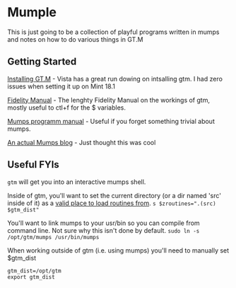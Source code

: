 # Mumple

This is just going to be a collection of playful programs written in mumps and notes on how to do various things in GT.M

## Getting Started

[Installing GT.M](https://github.com/OSEHRA/VistA/blob/master/Documentation/InstallGTM.rst) - Vista has a great run dowing on intsalling gtm. I had zero issues when setting it up on Mint 18.1

[Fidelity Manual](http://tinco.pair.com/bhaskar/gtm/doc/books/pg/UNIX_manual/) - The lenghty Fidelity Manual on the workings of gtm, mostly useful to ctl+f for the $ variables.

[Mumps programm manual](http://mumps.sourceforge.net/docs.html) - Useful if you forget something trivial about mumps.

[An actual Mumps blog](https://youngmumpster.wordpress.com/) - Just thought this was cool

## Useful FYIs

```gtm``` will get you into an interactive mumps shell.

Inside of gtm, you'll want to set the current directory (or a dir named 'src' inside of it) as a [valid place to load routines from](http://tinco.pair.com/bhaskar/gtm/doc/books/pg/UNIX_manual/ch08s50.html#establishing_the_value_from_gtm_routine).
```s $zroutines=".(src) $gtm_dist"```

You'll want to link mumps to your usr/bin so you can compile from command line. Not sure why this isn't done by default.
```sudo ln -s /opt/gtm/mumps /usr/bin/mumps```

When working outside of gtm (i.e. using mumps) you'll need to manually set $gtm_dist
```
gtm_dist=/opt/gtm
export gtm_dist
```
